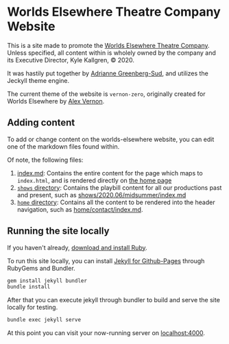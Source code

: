 # Worlds Elsewhere Theatre Company Website

This is a site made to promote the [Worlds Elsewhere Theatre Company](https://worlds-elsewhere.com). Unless specified, all content within is wholely owned by the company and its Executive Director, Kyle Kallgren, :copyright: 2020.

It was hastily put together by [Adrianne Greenberg-Sud](https://pigsflew.com), and utilizes the Jeckyll theme engine.

The current theme of the website is `vernon-zero`, originally created for Worlds Elsewhere by [Alex Vernon](https://github.com/Alexandra-Vernon/).

## Adding content

To add or change content on the worlds-elsewhere website, you can edit one of the markdown files found within.

Of note, the following files:

1. [index.md](https://github.com/Worlds-Elsewhere/worlds-elsewhere.com/blob/master/index.md): Contains the entire content for the page which maps to `index.html`, and is rendered directly on [the home page](https://worlds-elsewhere.com)
2. [`shows` directory](https://github.com/Worlds-Elsewhere/worlds-elsewhere.com/blob/master/shows/): Contains the playbill content for all our productions past and present, such as [shows/2020.06/midsummer/index.md](https://github.com/Worlds-Elsewhere/worlds-elsewhere.com/blob/master/shows/2020.06/midsummer/index.md)
3. [`home` directory](https://github.com/Worlds-Elsewhere/worlds-elsewhere.com/blob/master/home/): Contains all the content to be rendered into the header navigation, such as [home/contact/index.md](https://github.com/Worlds-Elsewhere/worlds-elsewhere.com/blob/master/home/contact/index.md).

## Running the site locally

If you haven't already, [download and install Ruby](https://www.ruby-lang.org/en/downloads/).

To run this site locally, you can install [Jekyll for Github-Pages](https://jekyllrb.com) through RubyGems and Bundler.

```bash
gem install jekyll bundler
bundle install
```

After that you can execute jekyll through bundler to build and serve the site locally for testing.

```bash
bundle exec jekyll serve
```

At this point you can visit your now-running server on [localhost:4000](http://localhost:4000).
